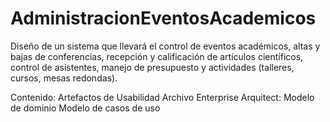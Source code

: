 # AdministracionEventosAcademicos
Diseño de un sistema que llevará el control de eventos académicos, altas y bajas de conferencias, 
recepción y calificación de artículos científicos, control de asistentes, manejo de presupuesto y 
actividades (talleres, cursos, mesas redondas).


Contenido:
Artefactos de Usabilidad
Archivo Enterprise Arquitect:
  Modelo de dominio
  Modelo de casos de uso

